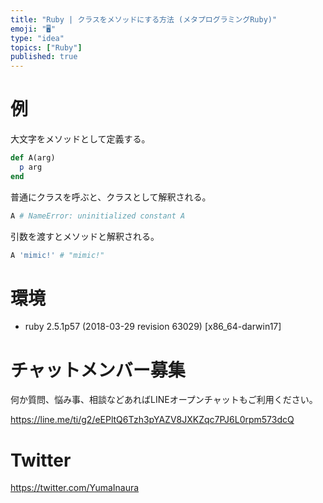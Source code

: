 ```yaml
---
title: "Ruby | クラスをメソッドにする方法 (メタプログラミングRuby)"
emoji: "🖥"
type: "idea"
topics: ["Ruby"]
published: true
---
```


# 例

大文字をメソッドとして定義する。

```rb
def A(arg)
  p arg
end
```

普通にクラスを呼ぶと、クラスとして解釈される。

```rb
A # NameError: uninitialized constant A
```

引数を渡すとメソッドと解釈される。

```rb
A 'mimic!' # "mimic!"
```


# 環境

- ruby 2.5.1p57 (2018-03-29 revision 63029) [x86_64-darwin17]








<!-- Update From Qiita API -->

# チャットメンバー募集


何か質問、悩み事、相談などあればLINEオープンチャットもご利用ください。

https://line.me/ti/g2/eEPltQ6Tzh3pYAZV8JXKZqc7PJ6L0rpm573dcQ





# Twitter


https://twitter.com/YumaInaura


<!-- Update From Qiita API -->


